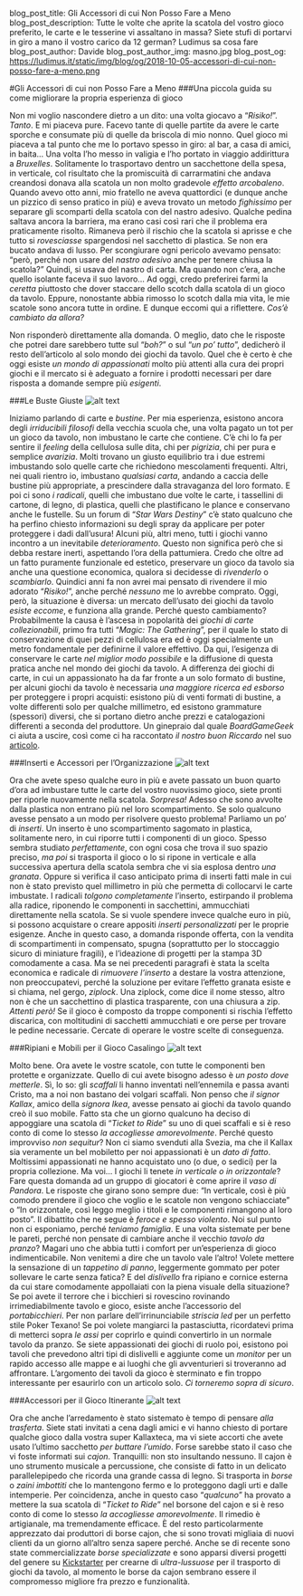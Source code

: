 blog_post_title: Gli Accessori di cui Non Posso Fare a Meno
blog_post_description: Tutte le volte che aprite la scatola del vostro gioco preferito, le carte e le tesserine vi assaltano in massa? Siete stufi di portarvi in giro a mano il vostro carico da 12 german? Ludimus sa cosa fare
blog_post_author: Davide
blog_post_author_img: masno.jpg
blog_post_og: https://ludimus.it/static/img/blog/og/2018-10-05-accessori-di-cui-non-posso-fare-a-meno.png

#Gli Accessori di cui non Posso Fare a Meno
###Una piccola guida su come migliorare la propria esperienza di gioco

Non mi voglio nascondere dietro a un dito: una volta giocavo a “_Risiko!_”. 
*Tanto*. E mi piaceva pure. 
Facevo tante di quelle partite da avere le carte sporche e consumate più di quelle da briscola di mio nonno. 
Quel gioco mi piaceva a tal punto che me lo portavo spesso in giro: al bar, a casa di amici, in baita… Una volta l’ho messo in valigia e l’ho portato in viaggio addirittura a *Bruxelles*. Solitamente lo trasportavo dentro un sacchettone della spesa, in verticale, col risultato che la promiscuità di carrarmatini che andava creandosi donava alla scatola un non molto gradevole *effetto arcobaleno*. 
Quando avevo otto anni, mio fratello ne aveva quattordici (e dunque anche un pizzico di senso pratico in più) e aveva trovato un metodo *fighissimo* per separare gli scomparti della scatola con del nastro adesivo. Qualche pedina saltava ancora la barriera, ma erano casi così rari che il problema era praticamente risolto. Rimaneva però il rischio che la scatola si aprisse e che tutto si *rovesciasse* spargendosi nel sacchetto di plastica. Se non era bucato andava di lusso. 
Per scongiurare ogni pericolo avevamo pensato: “però, perché non usare del *nastro adesivo* anche per tenere chiusa la scatola?” Quindi, si usava del nastro di carta. Ma quando non c’era, anche quello isolante faceva il suo lavoro… 
Ad oggi, credo preferirei farmi la *ceretta* piuttosto che dover staccare dello scotch dalla scatola di un gioco da tavolo. Eppure, nonostante abbia rimosso lo scotch dalla mia vita, le mie scatole sono ancora tutte in ordine.
E dunque eccomi qui a riflettere. *Cos’è cambiato da allora?*

Non risponderò direttamente alla domanda. O meglio, dato che le risposte che potrei dare sarebbero  tutte sul  “*boh?*” o sul “*un po’ tutto*”, dedicherò il resto dell’articolo al solo mondo dei giochi da tavolo. 
Quel che è certo è che oggi esiste *un mondo di appassionati* molto più attenti alla cura dei propri giochi e il mercato si è adeguato a fornire i prodotti necessari per dare risposta a domande sempre più *esigenti*.

###Le Buste Giuste
![alt text](../static/img/blog/accessori/bustine.png "Bustine!")

Iniziamo parlando di carte e *bustine*. 
Per mia esperienza, esistono ancora degli *irriducibili filosofi* della vecchia scuola che, una volta pagato un tot per un gioco da tavolo, non imbustano le carte che contiene. C’è chi lo fa per sentire il *feeling* della cellulosa sulle dita, chi per *pigrizia*, chi per pura e semplice *avarizia*. 
Molti trovano un giusto equilibrio tra i due estremi imbustando solo quelle carte che richiedono mescolamenti frequenti. 
Altri, nei quali rientro io, imbustano *qualsiasi carta*, andando a caccia delle bustine più appropriate, a prescindere dalla stravaganza del loro formato. 
E poi ci sono *i radicali*, quelli che imbustano due volte le carte, i tassellini di cartone, di legno, di plastica, quelli che plastificano le plance e conservano anche le fustelle. Su un forum di “_Star Wars Destiny_” c’è stato qualcuno che ha perfino chiesto informazioni su degli spray da applicare per poter proteggere i dadi dall’usura! 
Alcuni più, altri meno, tutti i giochi vanno incontro a un inevitabile *deterioramento*. Questo non significa però che si debba restare inerti, aspettando l’ora della pattumiera. Credo che oltre ad un fatto puramente funzionale ed estetico, preservare un gioco da tavolo sia anche una questione economica, qualora si decidesse di *rivenderlo* o *scambiarlo*. 
Quindici anni fa non avrei mai pensato di rivendere il mio adorato “_Risiko!_”, anche perché *nessuno* me lo avrebbe comprato. Oggi, però, la situazione è diversa: un mercato dell’usato dei giochi da tavolo *esiste eccome*, e funziona alla grande. 
Perché questo cambiamento? Probabilmente la causa è l’ascesa in popolarità dei *giochi di carte collezionabili*, primo fra tutti “_Magic: The Gathering_”, per il quale lo stato di conservazione di quei pezzi di cellulosa era ed è oggi specialmente un metro fondamentale per definirne il valore effettivo. Da qui, l’esigenza di conservare le carte *nel miglior modo possibile* e la diffusione di questa pratica anche nel mondo dei giochi da tavolo. 
A differenza dei giochi di carte, in cui un appassionato ha da far fronte a un solo formato di bustine, per alcuni giochi da tavolo è necessaria *una maggiore ricerca ed esborso* per proteggere i propri acquisti: esistono più di venti formati di bustine, a volte differenti solo per qualche millimetro, ed esistono grammature (spessori) diversi, che si portano dietro anche prezzi e catalogazioni differenti a seconda del produttore. 
Un ginepraio dal quale _BoardGameGeek_ ci aiuta a uscire, così come ci ha raccontato *il nostro buon Riccardo* nel suo [articolo](https://ludimus.it/blog/2018-06-09-mini-guida-a-boardgamegeek.html).


###Inserti e Accessori per l’Organizzazione
![alt text](../static/img/blog/accessori/inserti.png "Inserti")

Ora che avete speso qualche euro in più e avete passato un buon quarto d’ora ad imbustare tutte le carte del vostro nuovissimo gioco, siete pronti per riporle nuovamente nella scatola. *Sorpresa!* Adesso che sono avvolte dalla plastica non entrano più nel loro scompartimento. Se solo qualcuno avesse pensato a un modo per risolvere questo problema! 
Parliamo un po’ di *inserti*. Un inserto è uno scompartimento sagomato in plastica, solitamente nero, in cui riporre tutti i componenti di un gioco. Spesso sembra studiato *perfettamente*, con ogni cosa che trova il suo spazio preciso, *ma poi* si trasporta il gioco o lo si ripone in verticale e alla successiva apertura della scatola sembra che vi sia esplosa dentro *una granata*. Oppure si verifica il caso anticipato prima di inserti fatti male in cui non è stato previsto quel millimetro in più che permetta di collocarvi le carte imbustate. 
I radicali *tolgono completamente* l’inserto, estirpando il problema alla radice, riponendo le componenti in sacchettini, ammucchiati direttamente nella scatola. 
Se si vuole spendere invece qualche euro in più, si possono acquistare o creare appositi *inserti personalizzati* per le proprie esigenze. Anche in questo caso, a domanda risponde offerta, con la vendita di scompartimenti in compensato, spugna (soprattutto per lo stoccaggio sicuro di miniature fragili), e l’ideazione di progetti per la stampa 3D comodamente a casa.
Ma se nei precedenti paragrafi è stata la scelta economica e radicale di *rimuovere l’inserto* a destare la vostra attenzione, non preoccupatevi, perché la soluzione per evitare l’effetto granata esiste e si chiama, nel gergo, *ziplock*. 
Una ziplock, come dice il nome stesso, altro non è che un sacchettino di plastica trasparente, con una chiusura a zip. *Attenti però!* Se il gioco è composto da troppe componenti si rischia l’effetto discarica, con moltitudini di sacchetti ammucchiati e ore perse per trovare le pedine necessarie. Cercate di operare le vostre scelte di conseguenza.

###Ripiani e Mobili per il Gioco Casalingo
![alt text](../static/img/blog/accessori/mobili.png "Ripiani")

Molto bene. Ora avete le vostre scatole, con tutte le componenti ben protette e organizzate. Quello di cui avete bisogno adesso è *un posto dove metterle*. 
Sì, lo so: gli *scaffali* li hanno inventati nell’ennemila e passa avanti Cristo, ma a noi non bastano dei volgari scaffali. 
Non penso che *il signor Kallax*, amico della *signora Ikea*, avesse pensato ai giochi da tavolo quando creò  il suo mobile. Fatto sta che un giorno qualcuno ha deciso di appoggiare una scatola di “_Ticket to Ride_” su uno di quei scaffali e si è reso conto di come lo stesso *la accogliesse amorevolmente*. 
Perché questo improvviso _non sequitur_? Non ci siamo svenduti alla Svezia, ma che il Kallax sia veramente un bel mobiletto per noi appassionati è un *dato di fatto*. Moltissimi appassionati ne hanno acquistato uno (o due, o sedici) per la propria collezione.
Ma voi… I giochi li tenete *in verticale o in orizzontale*? 
Fare questa domanda ad un gruppo di giocatori è come aprire il *vaso di Pandora*. Le risposte che girano sono sempre due: “In verticale, così è più comodo prendere il gioco che voglio e le scatole non vengono schiacciate” o “In orizzontale, così leggo meglio i titoli e le componenti rimangono al loro posto”. Il dibattito che ne segue è *feroce e spesso violento*.
Noi sul punto non ci esponiamo, perché *teniamo famiglia*.
E una volta sistemate per bene le pareti, perché non pensate di cambiare anche il vecchio *tavolo da pranzo*? Magari uno che abbia tutti i comfort per un’esperienza di gioco indimenticabile. Non venitemi a dire che un tavolo vale l’altro! Volete mettere la sensazione di un *tappetino di panno*, leggermente gommato per poter sollevare le carte senza fatica? E del *dislivello* fra ripiano e cornice esterna da cui stare comodamente appollaiati con la piena visuale della situazione? Se poi avete il terrore che i bicchieri si rovescino rovinando irrimediabilmente tavolo e gioco, esiste anche l’accessorio del *portabicchieri*. Per non parlare dell’irrinunciabile *striscia led* per un perfetto stile Poker Texano! 
Se poi volete mangiarci la pastasciutta, ricordatevi prima di metterci sopra *le assi* per coprirlo e quindi convertirlo in un normale tavolo da pranzo. 
Se siete appassionati dei giochi di ruolo poi, esistono poi tavoli che prevedono altri tipi di dislivelli e aggiunte come un *monitor* per un rapido accesso alle mappe e ai luoghi che gli avventurieri si troveranno ad affrontare.
L’argomento dei tavoli da gioco è sterminato e fin troppo interessante per esaurirlo con un articolo solo. *Ci torneremo sopra di sicuro*.

###Accessori per il Gioco Itinerante
![alt text](../static/img/blog/accessori/accessori.png "Accessori da viaggio")

Ora che anche l’arredamento è stato sistemato è tempo di pensare *alla trasferta*. Siete stati invitati a cena dagli amici e vi hanno chiesto di portare qualche gioco dalla vostra super Kallaxteca, ma vi siete accorti che avete usato l’ultimo sacchetto *per buttare l’umido*. Forse sarebbe stato il caso che vi foste informati sui *cajon*. 
Tranquilli: non sto insultando nessuno. Il cajon è uno strumento musicale a percussione, che consiste di fatto in un delicato parallelepipedo che ricorda una grande cassa di legno. Si trasporta in *borse* o *zaini imbottiti* che lo mantengono fermo e lo proteggono dagli urti e dalle intemperie. 
Per coincidenza, anche in questo caso “*qualcuno*” ha provato a mettere la sua scatola di “_Ticket to Ride_” nel borsone del cajon e si è reso conto di come lo stesso *la accogliesse amorevolmente*. Il rimedio è artigianale, ma tremendamente efficace. È del resto particolarmente apprezzato dai produttori di borse cajon, che si sono trovati migliaia di nuovi clienti da un giorno all’altro senza sapere perché. 
Anche se di recente sono state commercializzate *borse specializzate* e sono apparsi diversi progetti del genere su [Kickstarter](https://ludimus.it/blog/2018-08-27-mini-guida-a-kickstarter.html) per crearne di *ultra-lussuose* per il trasporto di giochi da tavolo, al momento le borse da cajon sembrano essere il compromesso migliore fra prezzo e funzionalità.
